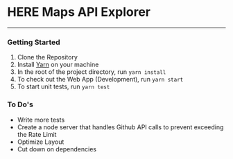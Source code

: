 # HERE Maps API Explorer
---

### Getting Started
1. Clone the Repository
2. Install [Yarn](https://yarnpkg.com/en/) on your machine
3. In the root of the project directory, run ```yarn install```
4. To check out the Web App (Development), run ```yarn start```
5. To start unit tests, run ```yarn test```

### To Do's
- Write more tests
- Create a node server that handles Github API calls to prevent exceeding the Rate Limit
- Optimize Layout
- Cut down on dependencies